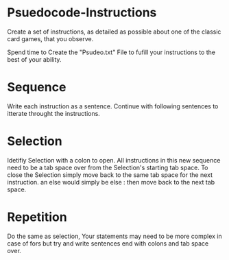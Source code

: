 # Psuedocode-Instructions
Create a set of instructions, as detailed as possible about one of the classic card games, that you observe. 

Spend time to Create the "Psudeo.txt" File to fufill your instructions to the best of your ability.

# Sequence 
  Write each instruction as a sentence. 
  Continue with following sentences to itterate throught the instructions. 
 
# Selection 
  Idetifiy Selection with a colon to open. All instructions in this new sequence need to be a tab space over from the Selection's starting   tab space.
  To close the Selection simply move back to the same tab space for the next instruction. an else would simply be else : then move back to   the next tab space. 

# Repetition 
  Do the same as selection, Your statements may need to be more complex in case of fors but try and write sentences end with colons and     tab space over. 
  

